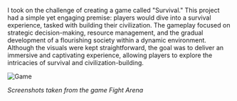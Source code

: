 I took on the challenge of creating a game called "Survival." This project had a simple yet engaging premise: players would dive into a survival experience, tasked with building their civilization. The gameplay focused on strategic decision-making, resource management, and the gradual development of a flourishing society within a dynamic environment. Although the visuals were kept straightforward, the goal was to deliver an immersive and captivating experience, allowing players to explore the intricacies of survival and civilization-building.

<img src="assets/posts/2015-08-19-survival/1.webp" alt="Game" title="Game" />

*Screenshots taken from the game Fight Arena*